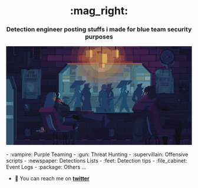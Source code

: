 <h1 align="center"> :mag_right:</h1>
<h3 align="center">Detection engineer posting stuffs i made for blue team security purposes</h3>
<p align="center">
  <img src="https://github.com/mthcht/mthcht/blob/main/img/qbuVlPm.gif">
</p>
- :vampire: Purple Teaming
- :gun: Threat Hunting
- :supervillain:  Offensive scripts
- :newspaper: Detections Lists
- :feet: Detection tips
- :file_cabinet: Event Logs
- :package: Others ...  

- :love_letter: You can reach me on **[twitter](https://twitter.com/mthcht)**


